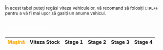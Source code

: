 În acest tabel puteți regăsi viteza vehiculelor, vă recomand să folosiți `CTRL+F` pentru a vă fi mai ușor să gasiți un anume vehicul.


<h2 style="color: white;">Tabel cu Viteze</h2>
    <table>
        <thead>
            <tr>
                <th style="color: orange;">Mașină</th>
                <th>Viteza Stock</th>
                <th>Stage 1</th>
                <th>Stage 2</th>
                <th>Stage 3</th>
                <th>Stage 4</th>
            </tr>
        </thead>
        <tbody id="car-speeds">
            <!-- Rândurile vor fi populate automat -->
        </tbody>
    </table>
